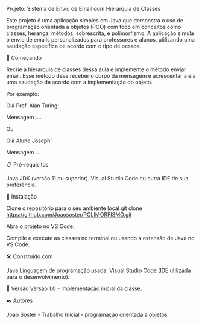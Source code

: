 Projeto: Sistema de Envio de Email com Hierarquia de Classes

Este projeto é uma aplicação simples em Java que demonstra o uso de programação orientada a objetos (POO) com foco em conceitos como classes, herança, métodos, sobrescrita, e polimorfismo. A aplicação simula o envio de emails personalizados para professores e alunos, utilizando uma saudação específica de acordo com o tipo de pessoa.

🚀 Começando

Recrie a hierarquia de classes dessa aula e implemente o método enviar email. Esse método deve receber o corpo da mensagem e acrescentar a ela uma saudação de acordo com a implementação do objeto.

Por exemplo:

Olá Prof.  Alan Turing!

Mensagem ….

Ou

Olá Aluno Joseph!

Mensagem …


📋 Pré-requisitos

Java JDK (versão 11 ou superior).
Visual Studio Code ou outra IDE de sua preferência.


🔧 Instalação

Clone o repositório para o seu ambiente local git clone https://github.com/Joaososter/POLIMORFISMO.git

Abra o projeto no VS Code.

Compile e execute as classes no terminal ou usando a extensão de Java no VS Code.


🛠️ Construído com

Java Linguagem de programação usada.
Visual Studio Code (IDE utilizada para o desenvolvimento).


📌 Versão Versão 1.0 - Implementação inicial da classe.

✒️ Autores

Joao Soster - Trabalho Inicial - programação orientada a objetos
